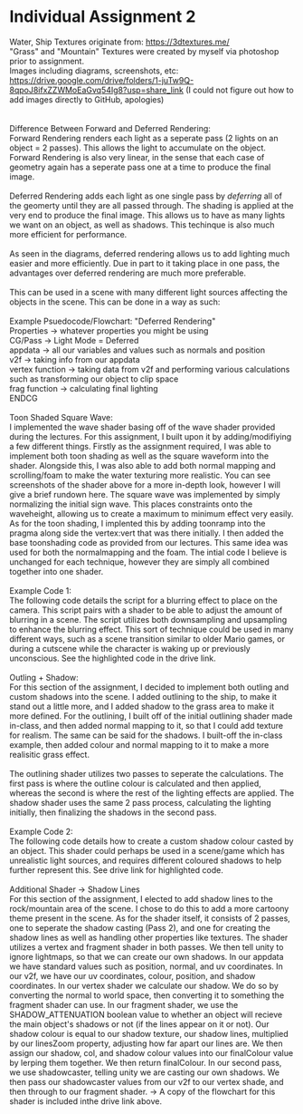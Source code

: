 # Individual Assignment 2

Water, Ship Textures originate from: https://3dtextures.me/ <br>
"Grass" and "Mountain" Textures were created by myself via photoshop prior to assignment. <br>
Images including diagrams, screenshots, etc: https://drive.google.com/drive/folders/1-juTw9Q-8qpoJ8ifxZZWMoEaGvq54Ig8?usp=share_link (I could not figure out how to add images directly to GitHub, apologies) <br>
<br>
<br>
Difference Between Forward and Deferred Rendering: <br>
Forward Rendering renders each light as a seperate pass (2 lights on an object = 2 passes). This allows the light to accumulate on the object. Forward Rendering is also very linear, in the sense that each case of geometry again has a seperate pass one at a time to produce the final image. <br>
<br>
Deferred Rendering adds each light as one single pass by _deferring_ all of the geomerty until they are all passed through. The shading is applied at the very end to produce the final image. This allows us to have as many lights we want on an object, as well as shadows. This techinque is also much more efficient for performance. <br>
<br>
As seen in the diagrams, deferred rendering allows us to add lighting much easier and more efficiently. Due in part to it taking place in one pass, the advantages over deferred rendering are much more preferable. <br>
<br>
This can be used in a scene with many different light sources affecting the objects in the scene. This can be done in a way as such: <br>
<br>
Example Psuedocode/Flowchart: "Deferred Rendering" <br>
Properties -> whatever properties you might be using <br>
CG/Pass -> Light Mode = Deferred <br>
appdata -> all our variables and values such as normals and position <br>
v2f -> taking info from our appdata <br>
vertex function -> taking data from v2f and performing various calculations such as transforming our object to clip space <br>
frag function -> calculating final lighting <br>
ENDCG <br>
<br>
Toon Shaded Square Wave: <br>
I implemented the wave shader basing off of the wave shader provided during the lectures. For this assignment, I built upon it by adding/modifiying a few different things. Firstly as the assignment required, I was able to implement both toon shading as well as the square waveform into the shader. Alongside this, I was also able to add both normal mapping and scrolling/foam to make the water texturing more realistic. You can see screenshots of the shader above for a more in-depth look, however I will give a brief rundown here. The square wave was implemented by simply normalizing the initial sign wave. This places constraints onto the waveheight, allowing us to create a maximum to minimum effect very easily. As for the toon shading, I implented this by adding toonramp into the pragma along side the vertex:vert that was there initially. I then added the base toonshading code as provided from our lectures. This same idea was used for both the normalmapping and the foam. The intial code I believe is unchanged for each technique, however they are simply all combined together into one shader. <br>
<br>
Example Code 1: <br>
The following code details the script for a blurring effect to place on the camera. This script pairs with a shader to be able to adjust the amount of blurring in a scene. The script utilizes both downsampling and upsampling to enhance the blurring effect. This sort of technique could be used in many different ways, such as a scene transition similar to older Mario games, or during a cutscene while the character is waking up or previously unconscious. See the highlighted code in the drive link. <br>
<br>
Outling + Shadow: <br>
For this section of the assignment, I decided to implement both outling and custom shadows into the scene. I added outlining to the ship, to make it stand out a little more, and I added shadow to the grass area to make it more defined. For the outlining, I built off of the initial outlining shader made in-class, and then added normal mapping to it, so that I could add texture for realism. The same can be said for the shadows. I built-off the in-class example, then added colour and normal mapping to it to make a more realisitic grass effect. <br>
<br>
The outlining shader utilizes two passes to seperate the calculations. The first pass is where the outline colour is calculated and then applied, whereas the second is where the rest of the lighting effects are applied. The shadow shader uses the same 2 pass process, calculating the lighting initially, then finalizing the shadows in the second pass. <br>
<br>
Example Code 2: <br>
The following code details how to create a custom shadow colour casted by an object. This shader could perhaps be used in a scene/game which has unrealistic light sources, and requires different coloured shadows to help further represent this. See drive link for highlighted code. <br>
<br>
Additional Shader -> Shadow Lines <br>
For this section of the assignment, I elected to add shadow lines to the rock/mountain area of the scene. I chose to do this to add a more cartoony theme present in the scene. As for the shader itself, it consists of 2 passes, one to seperate the shadow casting (Pass 2), and one for creating the shadow lines as well as handling other properties like textures. The shader utilizes a vertex and fragment shader in both passes. We then tell unity to ignore lightmaps, so that we can create our own shadows. In our appdata we have standard values such as position, normal, and uv coordinates. In our v2f, we have our uv coordinates, colour, position, and shadow coordinates. In our vertex shader we calculate our shadow. We do so by converting the normal to world space, then converting it to something the fragment shader can use. In our fragment shader, we use the SHADOW_ATTENUATION boolean value to whether an object will recieve the main object's shadows or not (if the lines appear on it or not). Our shadow colour is equal to our shadow texture, our shadow lines, multiplied by our linesZoom property, adjusting how far apart our lines are. We then assign our shadow, col, and shadow colour values into our finalColour value by lerping them together. We then return finalColour. In our second pass, we use shadowcaster, telling unity we are casting our own shadows. We then pass our shadowcaster values from our v2f to our vertex shade, and then through to our fragment shader. -> A copy of the flowchart for this shader is included inthe drive link above. <br>

